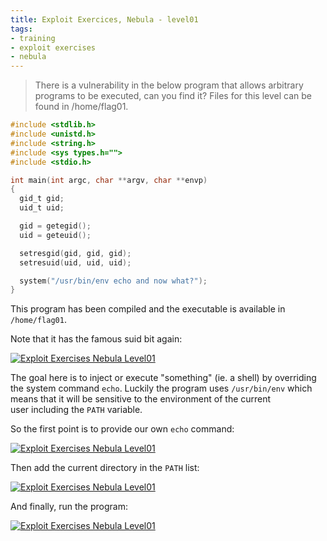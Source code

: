 ```yaml
---
title: Exploit Exercices, Nebula - level01
tags:
- training
- exploit exercises
- nebula
---
```

> There is a vulnerability in the below program that allows arbitrary programs to be executed, can you find it? 
Files for this level can be found in /home/flag01.

```c
#include <stdlib.h>
#include <unistd.h>
#include <string.h>
#include <sys types.h="">
#include <stdio.h>

int main(int argc, char **argv, char **envp)
{
  gid_t gid;
  uid_t uid;

  gid = getegid();
  uid = geteuid();

  setresgid(gid, gid, gid);
  setresuid(uid, uid, uid);

  system("/usr/bin/env echo and now what?");
}
```

This program has been compiled and the executable is available in `/home/flag01`. 
<!--more-->
Note that it has the famous suid bit again:

[![Exploit Exercises Nebula Level01](/images/exploit_exercices_nebula_level01_1.png)](/images/exploit_exercices_nebula_level01_1.png)

The goal here is to inject or execute "something" (ie. a shell) by overriding the system command `echo`. 
Luckily the program uses `/usr/bin/env` which means that it will be sensitive to the environment of the current user including the `PATH` variable.

So the first point is to provide our own `echo` command:

[![Exploit Exercises Nebula Level01](/images/exploit_exercices_nebula_level01_21.png)](/images/exploit_exercices_nebula_level01_21.png)

Then add the current directory in the `PATH` list:

[![Exploit Exercises Nebula Level01](/images/exploit_exercices_nebula_level01_3.png)](/images/exploit_exercices_nebula_level01_3.png)

And finally, run the program:

[![Exploit Exercises Nebula Level01](/images/exploit_exercices_nebula_level01_4.png)](/images/exploit_exercices_nebula_level01_4.png)
